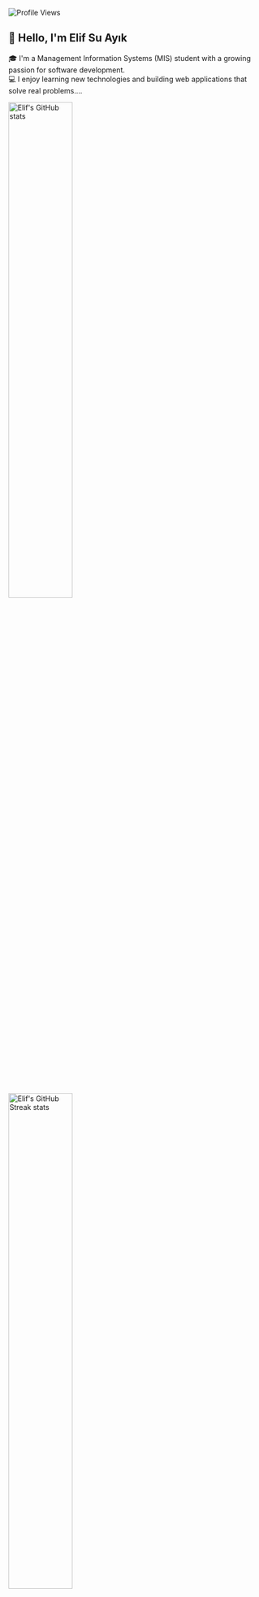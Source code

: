 ![Profile Views](https://komarev.com/ghpvc/?username=elifsuayk&style=flat)
## 👋 Hello, I'm Elif Su Ayık

🎓 I'm a Management Information Systems (MIS) student with a growing passion for software development.  
💻 I enjoy learning new technologies and building web applications that solve real problems....




<img width="50%" src="https://github-readme-stats-five-topaz-76.vercel.app/api?username=elifsuayk&show_icons=true&theme=radical" alt="Elif's GitHub stats"></img>  <img width="50%" src="https://ghstats.onuralpsezer.com/?user=elifsuayk&theme=radical&hide_border=false" alt="Elif's GitHub Streak stats"></img>


